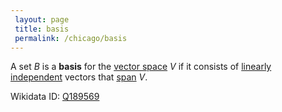 ```yaml
---
 layout: page
 title: basis
 permalink: /chicago/basis
---
```

A set $B$ is a **basis** for the [vector space](https://mathgloss.github.io/MathGloss/vector_space) $V$ if it consists of [linearly independent](https://mathgloss.github.io/MathGloss/linearly_independent) vectors that [span](https://mathgloss.github.io/MathGloss/span) $V$.

Wikidata ID: [Q189569](https://www.wikidata.org/wiki/Q189569)